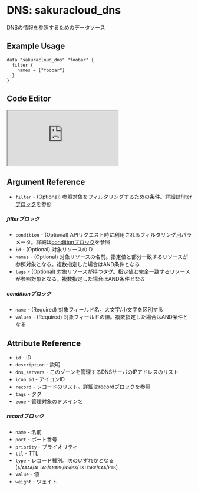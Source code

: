 # DNS: sakuracloud_dns

DNSの情報を参照するためのデータソース

## Example Usage

```hcl
data "sakuracloud_dns" "foobar" {
  filter {
    names = ["foobar"]
  }
}
```

<div class="editor">

<h2>Code Editor</h2>

<iframe src="https://zouen-alpha.usacloud.jp/#data/dns"></iframe>

</div>


## Argument Reference

* `filter` - (Optional) 参照対象をフィルタリングするための条件。詳細は[filterブロック](#filter)を参照 

##### filterブロック

* `condition` - (Optional) APIリクエスト時に利用されるフィルタリング用パラメータ。詳細は[conditionブロック](#condition)を参照  
* `id` - (Optional) 対象リソースのID 
* `names` - (Optional) 対象リソースの名前。指定値と部分一致するリソースが参照対象となる。複数指定した場合はAND条件となる  
* `tags` - (Optional) 対象リソースが持つタグ。指定値と完全一致するリソースが参照対象となる。複数指定した場合はAND条件となる

##### conditionブロック

* `name` - (Required) 対象フィールド名。大文字/小文字を区別する  
* `values` - (Required) 対象フィールドの値。複数指定した場合はAND条件となる


## Attribute Reference

* `id` - ID
* `description` - 説明
* `dns_servers` - このゾーンを管理するDNSサーバのIPアドレスのリスト
* `icon_id` - アイコンID
* `record` - レコードのリスト。詳細は[recordブロック](#record)を参照  
* `tags` - タグ
* `zone` - 管理対象のドメイン名

##### recordブロック

* `name` - 名前
* `port` - ポート番号
* `priority` - プライオリティ
* `ttl` - TTL
* `type` - レコード種別。次のいずれかとなる [`A`/`AAAA`/`ALIAS`/`CNAME`/`NS`/`MX`/`TXT`/`SRV`/`CAA`/`PTR`]
* `value` - 値
* `weight` - ウェイト


